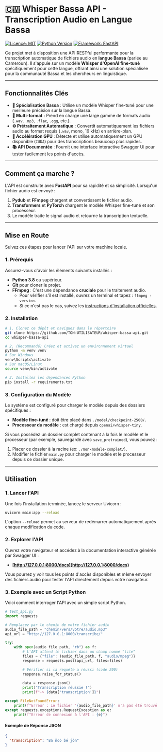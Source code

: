 
# 🇨🇲 Whisper Bassa API - Transcription Audio en Langue Bassa

[![Licence: MIT](https://img.shields.io/badge/Licence-MIT-blue.svg)](https://opensource.org/licenses/MIT)
[![Python Version](https://img.shields.io/badge/python-3.8%2B-brightgreen.svg)]()
[![Framework: FastAPI](https://img.shields.io/badge/Framework-FastAPI-green.svg)]()

Ce projet met à disposition une API RESTful performante pour la transcription automatique de fichiers audio en **langue Bassa** (parlée au Cameroun). Il s'appuie sur un modèle **Whisper d'OpenAI fine-tuné** spécifiquement pour cette langue, offrant ainsi une solution spécialisée pour la communauté Bassa et les chercheurs en linguistique.

---

## Fonctionnalités Clés

-   **🎯 Spécialisation Bassa** : Utilise un modèle Whisper fine-tuné pour une meilleure précision sur la langue Bassa.
-   **🎤 Multi-format** : Prend en charge une large gamme de formats audio (`.wav`, `.mp3`, `.flac`, `.ogg`, etc.).
-   **⚙️ Prétraitement Automatique** : Convertit automatiquement les fichiers audio au format requis (`.wav`, mono, 16 kHz) en arrière-plan.
-   **🚀 Accélération GPU** : Détecte et utilise automatiquement un GPU disponible (`CUDA`) pour des transcriptions beaucoup plus rapides.
-   **📚 API Documentée** : Fournit une interface interactive Swagger UI pour tester facilement les points d'accès.

---

## Comment ça marche ?

L'API est construite avec **FastAPI** pour sa rapidité et sa simplicité. Lorsqu'un fichier audio est envoyé :
1.  **Pydub** et **FFmpeg** chargent et convertissent le fichier audio.
2.  **Transformers** et **PyTorch** chargent le modèle Whisper fine-tuné et son processeur.
3.  Le modèle traite le signal audio et retourne la transcription textuelle.

---

## Mise en Route

Suivez ces étapes pour lancer l'API sur votre machine locale.

### 1. Prérequis

Assurez-vous d'avoir les éléments suivants installés :
-   **Python 3.8** ou supérieur.
-   **Git** pour cloner le projet.
-   **FFmpeg** : C'est une dépendance **cruciale** pour le traitement audio.
    -   Pour vérifier s'il est installé, ouvrez un terminal et tapez : `ffmpeg -version`.
    -   Si ce n'est pas le cas, suivez les [instructions d'installation officielles](https://ffmpeg.org/download.html).

### 2. Installation

```bash
# 1. Clonez ce dépôt et naviguez dans le répertoire
git clone https://github.com/TON-UTILISATEUR/whisper-bassa-api.git
cd whisper-bassa-api

# 2. (Recommandé) Créez et activez un environnement virtuel
python -m venv venv
# Sur Windows
venv\Scripts\activate
# Sur macOS/Linux
source venv/bin/activate

# 3. Installez les dépendances Python
pip install -r requirements.txt
```

### 3. Configuration du Modèle

Le système est configuré pour charger le modèle depuis des dossiers spécifiques :
-   **Modèle fine-tuné** : doit être placé dans `./model/checkpoint-2500/`.
-   **Processeur du modèle** : est chargé depuis `openai/whisper-tiny`.

Si vous possédez un dossier complet contenant à la fois le modèle et le processeur (par exemple, sauvegardé avec `save_pretrained`), vous pouvez :
1.  Placer ce dossier à la racine (ex: `./mon-modele-complet/`).
2.  Modifier le fichier `main.py` pour charger le modèle et le processeur depuis ce dossier unique.

---

## Utilisation

### 1. Lancer l'API

Une fois l'installation terminée, lancez le serveur Uvicorn :

```bash
uvicorn main:app --reload
```

L'option `--reload` permet au serveur de redémarrer automatiquement après chaque modification du code.

### 2. Explorer l'API

Ouvrez votre navigateur et accédez à la documentation interactive générée par Swagger UI :

- **[http://127.0.0.1:8000/docs](http://127.0.0.1:8000/docs)**

Vous pourrez y voir tous les points d'accès disponibles et même envoyer des fichiers audio pour tester l'API directement depuis votre navigateur.

### 3. Exemple avec un Script Python

Voici comment interroger l'API avec un simple script Python.

```python
# test_api.py
import requests

# Remplacez par le chemin de votre fichier audio
audio_file_path = "chemin/vers/votre/audio.mp3"
api_url = "http://127.0.0.1:8000/transcribe/"

try:
    with open(audio_file_path, "rb") as f:
        # L'API attend le fichier dans un champ nommé "file"
        files = {"file": (audio_file_path, f, "audio/mpeg")}
        response = requests.post(api_url, files=files)

        # Vérifier si la requête a réussi (code 200)
        response.raise_for_status() 
        
        data = response.json()
        print("Transcription réussie !")
        print(f"-> {data['transcription']}")

except FileNotFoundError:
    print(f"Erreur : Le fichier '{audio_file_path}' n'a pas été trouvé.")
except requests.exceptions.RequestException as e:
    print(f"Erreur de connexion à l'API : {e}")

```

#### Exemple de Réponse JSON

```json
{
  "transcription": "Ba ñoo bé jón"
}
```

